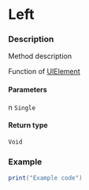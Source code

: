 # Left
### Description
Method description

Function of [UIElement](/classes/UIElement/)

#### Parameters
n `Single`

#### Return type
`Void`

### Example
```lua
print("Example code")
```
